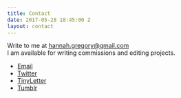 ```yaml
---
title: Contact
date: 2017-05-28 18:45:00 Z
layout: contact
---
```


Write to me at hannah.gregory@gmail.com
<br/>I am available for writing commissions and editing projects.
<ul>
	<li><a href="mailto:hannah.gregory@gmail.com" target="_blank">Email</a></li>
	<li><a href="https://twitter.com/hnnh_g" target="_blank">Twitter</a></li>
	<li><a href="http://tinyletter.com/hnnh_g" target="_blank">TinyLetter</a></li>
	<li><a href="http://hannah-gregory.tumblr.com/" target="_blank">Tumblr</a></li>
</ul>